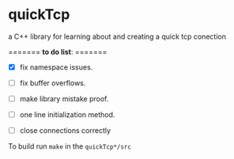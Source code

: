 # quickTcp
 a C++ library for learning about and creating a quick tcp conection 

======= **to do list**: =======
- [x] fix namespace issues.

- [ ] fix buffer overflows.

- [ ] make library mistake proof.

- [ ] one line initialization method.

- [ ] close connections correctly

To build run `make` in the `quickTcp*/src` 
